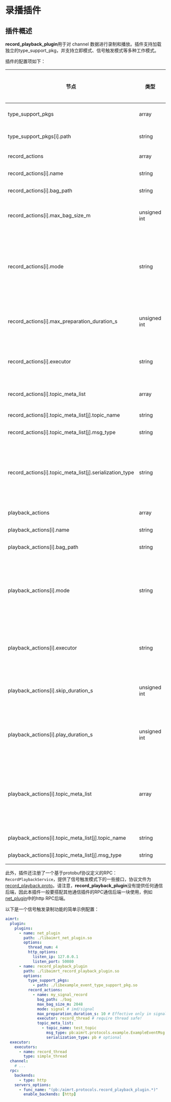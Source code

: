 
# 录播插件




## 插件概述


**record_playback_plugin**用于对 channel 数据进行录制和播放。插件支持加载独立的type_support_pkg，并支持立即模式、信号触发模式等多种工作模式。



插件的配置项如下：

| 节点                              | 类型          | 是否可选| 默认值  | 作用 |
| ----                              | ----          | ----  | ----      | ---- |
| type_support_pkgs                 | array         | 可选  | []        | type support 包配置 |
| type_support_pkgs[i].path         | string        | 必选  | ""        | type support 包的路径 |
| record_actions                    | array         | 可选  | []        | 录制动作配置 |
| record_actions[i].name            | string        | 必选  | ""        | 动作名称 |
| record_actions[i].bag_path        | string        | 必选  | ""        | 录制包存放的路径 |
| record_actions[i].max_bag_size_m  | unsigned int  | 可选  | 2048      | 录制包 db 最大尺寸，单位 MB |
| record_actions[i].mode            | string        | 必选  | ""        | 录制模式，不区分大小写，立即模式：imd，信号触发模式：signal |
| record_actions[i].max_preparation_duration_s  | unsigned int  | 可选  | 0      | 最大提前数据预备时间，仅 signal 模式下生效 |
| record_actions[i].executor        | string        | 必选  | ""        | 录制使用的执行器，要求必须是线程安全的 |
| record_actions[i].topic_meta_list | array        | 可选  | []        | 要录制的 topic 和类型 |
| record_actions[i].topic_meta_list[j].topic_name   | string        | 必选  | ""        | 要录制的 topic |
| record_actions[i].topic_meta_list[j].msg_type     | string        | 必选  | ""        | 要录制的消息类型 |
| record_actions[i].topic_meta_list[j].serialization_type     | string        | 可选  | ""        | 录制时使用的序列化类型，不填则使用该消息类型的默认序列化类型 |
| playback_actions                  | array         | 可选  | []        | 播放动作配置 |
| playback_actions[i].name          | string        | 必选  | ""        | 动作名称 |
| playback_actions[i].bag_path      | string        | 必选  | ""        | 录制包的路径 |
| playback_actions[i].mode          | string        | 必选  | ""        | 播放模式，不区分大小写，立即模式：imd，信号触发模式：signal |
| playback_actions[i].executor      | string        | 必选  | ""        | 播放使用的执行器，要求必须支持 time schedule |
| playback_actions[i].skip_duration_s   | unsigned int  | 可选  | 0      | 播放时跳过的时间，仅 imd 模式下生效 |
| playback_actions[i].play_duration_s   | unsigned int  | 可选  | 0      | 播放时长，仅 imd 模式下生效。0 表示播完整个包 |
| playback_actions[i].topic_meta_list   | array         | 可选  | []    | 要播放的 topic 和类型，必须要在录制包中存在。如果不填，则默认播放所有 |
| playback_actions[i].topic_meta_list[j].topic_name   | string        | 必选  | ""        | 要播放的 topic |
| playback_actions[i].topic_meta_list[j].msg_type     | string        | 必选  | ""        | 要播放的消息类型 |


此外，插件还注册了一个基于protobuf协议定义的RPC：`RecordPlaybackService`，提供了信号触发模式下的一些接口，协议文件为[record_playback.proto](https://code.agibot.com/agibot_aima/aimrt/-/blob/main/src/protocols/plugins/record_playback_plugin/record_playback.proto)。请注意，**record_playback_plugin**没有提供任何通信后端，因此本插件一般要搭配其他通信插件的RPC通信后端一块使用，例如[net_plugin](./net_plugin.md)中的http RPC后端。



以下是一个信号触发录制功能的简单示例配置：
```yaml
aimrt:
  plugin:
    plugins:
      - name: net_plugin
        path: ./libaimrt_net_plugin.so
        options:
          thread_num: 4
          http_options:
            listen_ip: 127.0.0.1
            listen_port: 50080
      - name: record_playback_plugin
        path: ./libaimrt_record_playback_plugin.so
        options:
          type_support_pkgs:
            - path: ./libexample_event_type_support_pkg.so
          record_actions:
            - name: my_signal_record
              bag_path: ./bag
              max_bag_size_m: 2048
              mode: signal # imd/signal
              max_preparation_duration_s: 10 # Effective only in signal mode
              executor: record_thread # require thread safe!
              topic_meta_list:
                - topic_name: test_topic
                  msg_type: pb:aimrt.protocols.example.ExampleEventMsg
                  serialization_type: pb # optional
  executor:
    executors:
      - name: record_thread
        type: simple_thread
  channel:
    # ...
  rpc:
    backends:
      - type: http
    servers_options:
      - func_name: "(pb:/aimrt.protocols.record_playback_plugin.*)"
        enable_backends: [http]
```

